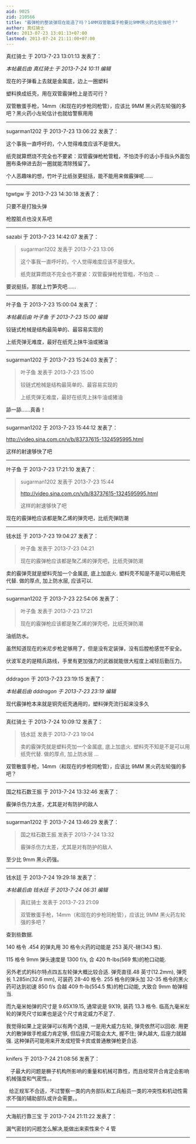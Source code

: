 ```yaml
---
aid: 9025
zid: 210566
title: "霰弹枪的整装弹现在能造了吗？14MM双管散蛋手枪要比9MM黑火药左轮强吧？"
author: 真红骑士
date: 2013-07-23 13:01:13+07:00
lastmod: 2013-07-24 21:11:00+07:00
---
```


真红骑士 于 2013-7-23 13:01:13 发表了：

_本帖最后由 真红骑士 于 2013-7-24 10:11 编辑_

现在的子弹看上去就是金属底，边上一圈塑料

塑料换成纸壳，用在双管霰弹枪上是否可行？

双管散蛋手枪，14mm（和现在的步枪同枪管），应该比 9MM 黑火药左轮强的多吧？黑火药小左轮估计也就给警察用用

---

sugarman1202 于 2013-7-23 13:06:22 发表了：

这个事我一直呼吁的，个人觉得难度应该不是很大。

纸壳就算燃烧不完全也不要紧：双管霰弹枪枪管粗，不怕烫手的话小手指头外面包圈布条伸进去刮一圈就能清除残留了。

个人恶趣味的想，竹叶子比纸张更挺括，能不能用来做霰弹呢……

---

tgwtgw 于 2013-7-23 14:30:18 发表了：

只要不是打独头弹

枪膛脏点也没关系吧

---

sazabi 于 2013-7-23 14:42:07 发表了：

> sugarman1202 发表于 2013-7-23 13:06
>
> 这个事我一直呼吁的，个人觉得难度应该不是很大。
>
> 纸壳就算燃烧不完全也不要紧：双管霰弹枪枪管粗，不怕烫 ...

要说挺括，那就上竹笋壳吧……

---

叶子鱼 于 2013-7-23 15:00:04 发表了：

_本帖最后由 叶子鱼 于 2013-7-23 15:00 编辑_

铰链式枪械是结构最简单的、最容易实现的

上纸壳弹无难度，最好在纸壳上抹牛油或猪油

---

sugarman1202 于 2013-7-23 15:24:03 发表了：

> 叶子鱼 发表于 2013-7-23 15:00
>
> 铰链式枪械是结构最简单的、最容易实现的
>
> 上纸壳弹无难度，最好在纸壳上抹牛油或猪油

舔一舔……真香！

---

sugarman1202 于 2013-7-23 15:44:12 发表了：

http://video.sina.com.cn/v/b/83737615-1324595995.html

这样的射速够快了吧

---

叶子鱼 于 2013-7-23 17:21:10 发表了：

> sugarman1202 发表于 2013-7-23 15:44
>
> http://video.sina.com.cn/v/b/83737615-1324595995.html
>
> 这样的射速够快了吧

现在的霰弹枪应该都是聚乙烯的弹壳吧，比纸壳弹防潮

---

钱水廷 于 2013-7-23 19:04:27 发表了：

> 叶子鱼 发表于 2013-7-23 04:21
>
> 现在的霰弹枪应该都是聚乙烯的弹壳吧，比纸壳弹防潮

卖的霰弹壳就是塑料壳加一个金属底, 底上加底火. 塑料壳不知是不是可以用纸壳代替. 做的厚点, 加上防水层, 应该可以.

---

sugarman1202 于 2013-7-23 22:54:06 发表了：

> 叶子鱼 发表于 2013-7-23 17:21
>
> 现在的霰弹枪应该都是聚乙烯的弹壳吧，比纸壳弹防潮

油纸防水。

虽然知道现在的米尼步枪足够用了，但是没有定装弹，没有后膛枪感觉不安全。

伏波军走的是精兵路线，手里有更加强力的武器就能很大程度上减轻后勤压力。

---

dddragon 于 2013-7-23 23:19:15 发表了：

_本帖最后由 dddragon 于 2013-7-23 23:19 编辑_

现代霰弹枪本来就是铜壳纸壳通用的，塑料弹壳流行起来没多久

---

真红骑士 于 2013-7-24 10:09:12 发表了：

> 钱水廷 发表于 2013-7-23 19:04
>
> 卖的霰弹壳就是塑料壳加一个金属底, 底上加底火. 塑料壳不知是不是可以用纸壳代替. 做的厚点, 加上防水层 ...

双管散蛋手枪，14mm（和现在的步枪同枪管），应该比 9MM 黑火药左轮强的多吧？

---

国之柱石数王振 于 2013-7-24 13:32:46 发表了：

霰弹杀伤力太差，尤其是对有防护的敌人

---

sugarman1202 于 2013-7-24 13:46:29 发表了：

> 国之柱石数王振 发表于 2013-7-24 13:32
>
> 霰弹杀伤力太差，尤其是对有防护的敌人

至少比 9mm 黑火药强。

---

钱水廷 于 2013-7-24 19:29:18 发表了：

_本帖最后由 钱水廷 于 2013-7-24 06:31 编辑_

> 真红骑士 发表于 2013-7-23 21:09
>
> 双管散蛋手枪，14mm（和现在的步枪同枪管），应该比 9MM 黑火药左轮强的多吧？

查到些数据.

140 格令 .454 的弹丸用 30 格令火药的动能是 253 英尺-磅(343 焦).

115 格令 9mm 弹头速度是 1300 f/s, 合 420 ft-lbs(569 焦)的枪口动能.

另外老式的科尔特点四五左轮弹大概比较合适. 弹壳直径.48 英寸(12.2mm), 弹壳长 1.285in(32.6 mm), 可装药 28-40 格令. 255 格令的弹头加 32-35 格令的黑火药可达到初速 850 f/s 合越 409 ft-lb(554.5 焦)的枪口动能, 大致合 9mm 帕弹相当.

而九毫米帕弹的尺寸是 9.65X19.15, 通常说是 9X19, 装药 13.3 格令. 临高九毫米左轮的弹壳尺寸如果也是这个尺寸肯定威力不足了.

我觉得如果上定装弹可以有两个选择, 一是用大威力左轮, 弹壳依然可以回收. 用更大的散弹做手枪威力肯定够, 但后座力可能会太大, 握不住; 弹丸越大, 后座力就越强. 这种弹药可能用来开发成短管卡宾或普通散弹枪更合适.

---

knifers 于 2013-7-24 21:08:56 发表了：

&nbsp; &nbsp;子最大的问题是橛子机构所影响的重量和机械可靠性，而且经常开合肯定会影响机械强度和气密性。。

&nbsp;&nbsp;给正规军不合适，不过警察一类的内务部队和工兵船员一类的冲突性和机动性需求不强的辅助部队或许会需要。。

---

大海航行靠三宝 于 2013-7-24 21:11:22 发表了：

漏气密封的问题怎么解决,能做出来索性来个 4 管

---
